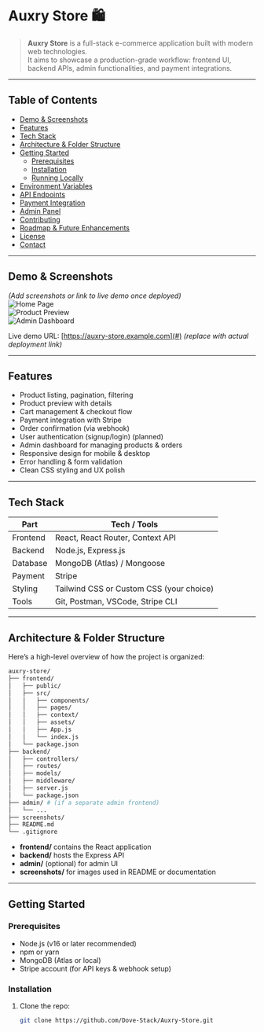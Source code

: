 # Auxry Store 🛍️

> **Auxry Store** is a full-stack e-commerce application built with modern web technologies.  
> It aims to showcase a production-grade workflow: frontend UI, backend APIs, admin functionalities, and payment integrations.

---

## Table of Contents

- [Demo & Screenshots](#demo--screenshots)  
- [Features](#features)  
- [Tech Stack](#tech-stack)  
- [Architecture & Folder Structure](#architecture--folder-structure)  
- [Getting Started](#getting-started)  
  - [Prerequisites](#prerequisites)  
  - [Installation](#installation)  
  - [Running Locally](#running-locally)  
- [Environment Variables](#environment-variables)  
- [API Endpoints](#api-endpoints)  
- [Payment Integration](#payment-integration)  
- [Admin Panel](#admin-panel)  
- [Contributing](#contributing)  
- [Roadmap & Future Enhancements](#roadmap--future-enhancements)  
- [License](#license)  
- [Contact](#contact)  

---

## Demo & Screenshots

*(Add screenshots or link to live demo once deployed)*  
![Home Page](./screenshots/home.png)  
![Product Preview](./screenshots/product-preview.png)  
![Admin Dashboard](./screenshots/admin-dashboard.png)  

Live demo URL: [https://auxry-store.example.com](#) *(replace with actual deployment link)*  

---

## Features

- Product listing, pagination, filtering  
- Product preview with details  
- Cart management & checkout flow  
- Payment integration with Stripe  
- Order confirmation (via webhook)  
- User authentication (signup/login) (planned)  
- Admin dashboard for managing products & orders  
- Responsive design for mobile & desktop  
- Error handling & form validation  
- Clean CSS styling and UX polish  

---

## Tech Stack

| Part        | Tech / Tools                         |
|--------------|--------------------------------------|
| Frontend      | React, React Router, Context API     |
| Backend       | Node.js, Express.js                  |
| Database      | MongoDB (Atlas) / Mongoose           |
| Payment       | Stripe                               |
| Styling       | Tailwind CSS or Custom CSS (your choice) |
| Tools         | Git, Postman, VSCode, Stripe CLI     |

---

## Architecture & Folder Structure

Here’s a high-level overview of how the project is organized:

```bash
auxry-store/
├── frontend/
│   ├── public/
│   ├── src/
│   │   ├── components/
│   │   ├── pages/
│   │   ├── context/
│   │   ├── assets/
│   │   ├── App.js
│   │   └── index.js
│   └── package.json
├── backend/
│   ├── controllers/
│   ├── routes/
│   ├── models/
│   ├── middleware/
│   ├── server.js
│   └── package.json
├── admin/ # (if a separate admin frontend)
│   └── ...
├── screenshots/
├── README.md
└── .gitignore
```


- **frontend/** contains the React application  
- **backend/** hosts the Express API  
- **admin/** (optional) for admin UI  
- **screenshots/** for images used in README or documentation  

---

## Getting Started

### Prerequisites

- Node.js (v16 or later recommended)  
- npm or yarn  
- MongoDB (Atlas or local)  
- Stripe account (for API keys & webhook setup)  

### Installation

1. Clone the repo:  
   ```bash
   git clone https://github.com/Dove-Stack/Auxry-Store.git
